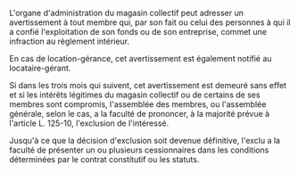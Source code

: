 L'organe d'administration du magasin collectif peut adresser un avertissement à tout membre qui, par son fait ou celui des personnes à qui il a confié l'exploitation de son fonds ou de son entreprise, commet une infraction au règlement intérieur.

En cas de location-gérance, cet avertissement est également notifié au locataire-gérant.

Si dans les trois mois qui suivent, cet avertissement est demeuré sans effet et si les intérêts légitimes du magasin collectif ou de certains de ses membres sont compromis, l'assemblée des membres, ou l'assemblée générale, selon le cas, a la faculté de prononcer, à la majorité prévue à l'article L. 125-10, l'exclusion de l'intéressé.

Jusqu'à ce que la décision d'exclusion soit devenue définitive, l'exclu a la faculté de présenter un ou plusieurs cessionnaires dans les conditions déterminées par le contrat constitutif ou les statuts.
